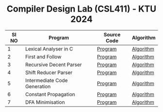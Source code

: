 <h1 align="center">
Compiler Design Lab (CSL411) - KTU 2024
</h1>

<div align="center">
  
  | SI NO | Program                   | Source Code                                        | Algorithm                                     |
|-------|-------------------------|-----------------------------------------------------|-----------------------------------------------------|
| 1     | Lexical Analyser in C    | [Program](Lexical%20Analyser/lexicalAnalyser.c)   | [Algorithm](Lexical%20Analyser/algo.md)     |
| 2     |First and Follow   | [Program](First%20and%20Follow/FirstandFollow.c)   | [Algorithm](First%20and%20Follow/algo.md)     |
| 3     |Recursive Decent Parser  | [Program](Recursive%20Descent%20Parser/rdp.c)   | [Algorithm](Recursive%20Descent%20Parser/algo.md)     |
| 4     |Shift Reducer Parser  | [Program](Shift%20Reduce%20Parser/srp.c)   | [Algorithm](Shift%20Reduce%20Parser/algo.md)     |
| 5     |Intermediate Code Generation  | [Program](Intermediate%20Code%20Generation/icg.c)   | [Algorithm](Intermediate%20Code%20Generation/algo.md)     |
| 6     |Constant Propagation  | [Program](Constant%20Propagation/cp.c)   | [Algorithm](Constant%20Propagation/algo.md)     |
| 7     | DFA  Minimisation  | [Program](DFA%20Minimisation/dfam.c)   | [Algorithm](DFA%20Minimisation/algo.md)     |
</div>

